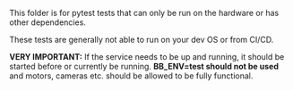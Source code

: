 
This folder is for pytest tests that can only be run on the hardware
or has other dependencies.

These tests are generally not able to run on your dev OS or from CI/CD.

**VERY IMPORTANT:** If the service needs to be up and running, it should
be started before or currently be running. **BB_ENV=test should not be
used** and motors, cameras etc. should be allowed to be fully functional.
